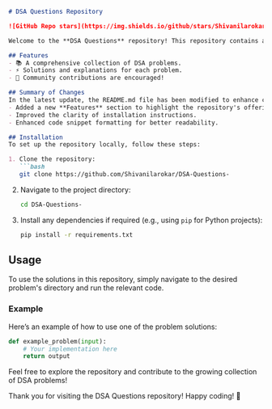 ```markdown
# DSA Questions Repository

![GitHub Repo stars](https://img.shields.io/github/stars/Shivanilarokar/DSA-Questions-) ![GitHub forks](https://img.shields.io/github/forks/Shivanilarokar/DSA-Questions-) ![GitHub issues](https://img.shields.io/github/issues/Shivanilarokar/DSA-Questions-)

Welcome to the **DSA Questions** repository! This repository contains a collection of Data Structures and Algorithms (DSA) problems designed to help you enhance your coding skills.

## Features
- 📚 A comprehensive collection of DSA problems.
- ⚡ Solutions and explanations for each problem.
- 🤝 Community contributions are encouraged!

## Summary of Changes
In the latest update, the README.md file has been modified to enhance clarity and improve the formatting of code snippets. Key changes include:
- Added a new **Features** section to highlight the repository's offerings.
- Improved the clarity of installation instructions.
- Enhanced code snippet formatting for better readability.

## Installation
To set up the repository locally, follow these steps:

1. Clone the repository:
   ```bash
   git clone https://github.com/Shivanilarokar/DSA-Questions-
   ```

2. Navigate to the project directory:
   ```bash
   cd DSA-Questions-
   ```

3. Install any dependencies if required (e.g., using `pip` for Python projects):
   ```bash
   pip install -r requirements.txt
   ```

## Usage
To use the solutions in this repository, simply navigate to the desired problem's directory and run the relevant code.

### Example
Here’s an example of how to use one of the problem solutions:

```python
def example_problem(input):
    # Your implementation here
    return output
```

Feel free to explore the repository and contribute to the growing collection of DSA problems! 

Thank you for visiting the DSA Questions repository! Happy coding! 🚀
```